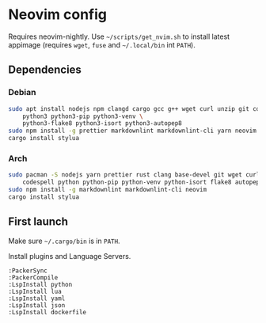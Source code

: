 # Neovim config

Requires neovim-nightly. Use `~/scripts/get_nvim.sh` to install latest appimage
(requires `wget`, `fuse` and `~/.local/bin` int `PATH`).

## Dependencies

### Debian

```bash
sudo apt install nodejs npm clangd cargo gcc g++ wget curl unzip git codespell \
    python3 python3-pip python3-venv \
    python3-flake8 python3-isort python3-autopep8
sudo npm install -g prettier markdownlint markdownlint-cli yarn neovim
cargo install stylua
```

### Arch

```bash
sudo pacman -S nodejs yarn prettier rust clang base-devel git wget curl unzip \
    codespell python python-pip python-venv python-isort flake8 autopep8
sudo npm install -g markdownlint markdownlint-cli neovim
cargo install stylua
```

## First launch

Make sure `~/.cargo/bin` is in `PATH`.

Install plugins and Language Servers.

```vim
:PackerSync
:PackerCompile
:LspInstall python
:LspInstall lua
:LspInstall yaml
:LspInstall json
:LspInstall dockerfile
```
